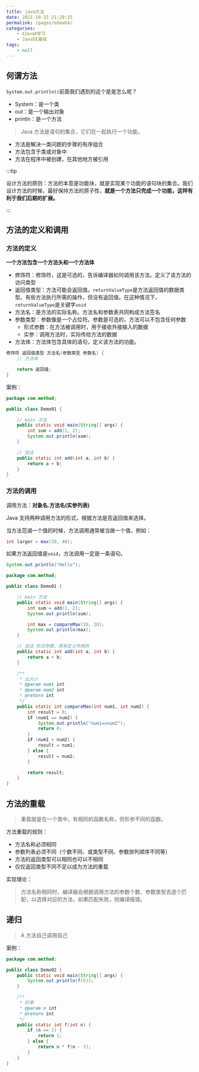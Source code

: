 ```yaml
---
title: java方法
date: 2021-10-31 21:29:15
permalink: /pages/edaa64/
categories:
    - 《Java》学习
    - JavaSE基础
tags:
    - null
---
```


## 何谓方法

`System.out.println()`前面我们遇到的这个是是怎么呢？

-   System：是一个类
-   out：是一个输出对象
-   println：是一个方法

> Java 方法是语句的集合，它们在一起执行一个功能。

-   方法是解决一类问题的步骤的有序组合
-   方法包含于类或对象中
-   方法在程序中被创建，在其他地方被引用

:::tip

设计方法的原则：方法的本意是功能块，就是实现某个功能的语句块的集合。我们设计方法的时候，最好保持方法的原子性，**就是一个方法只完成一个功能，这样有利于我们后期的扩展。**

:::

<!-- more -->

## 方法的定义和调用

### 方法的定义

**一个方法包含一个方法头和一个方法体**

-   修饰符：修饰符，这是可选的，告诉编译器如何调用该方法。定义了该方法的访问类型
-   返回值类型：方法可能会返回值。`returnValueType`是方法返回值的数据类型。有些方法执行所需的操作，但没有返回值。在这种情况下，`returnValueType`是关键字`void`
-   方法名：是方法的实际名称。方法名和参数表共同构成方法签名
-   参数类型：参数像是一个占位符。参数是可选的，方法可以不包含任何参数
    -   形式参数：在方法被调用时，用于接收外接输入的数据
    -   实参：调用方法时，实际传给方法的数据
-   方法体：方法体包含具体的语句，定义该方法的功能。

```java
修饰符 返回值类型 方法名(参数类型 参数名) {
    // 方法体

    return 返回值;
}
```

案例：

```java
package com.method;

public class Demo01 {

    // main 方法
    public static void main(String[] args) {
        int sum = add(1, 2);
        System.out.println(sum);
    }

    // 加法
    public static int add(int a, int b) {
        return a + b;
    }
}

```

### 方法的调用

调用方法：**对象名.方法名(实参列表)**

Java 支持两种调用方法的形式，根据方法是否返回值来选择。

当方法范湖一个值的时候，方法调用通常被当做一个值，例如：

```java
int larger = max(30, 40);
```

如果方法返回值是`void`，方法调用一定是一条语句。

```java
System.out.println("Hello");
```

```java
package com.method;

public class Demo01 {

    // main 方法
    public static void main(String[] args) {
        int sum = add(1, 2);
        System.out.println(sum);

        int max = compareMax(10, 20);
        System.out.println(max);
    }

    // 加法 形式参数，用来定义作用的
    public static int add(int a, int b) {
        return a + b;
    }

    /**
     * 比大小
     * @param num1 int
     * @param num2 int
     * @return int
     */
    public static int compareMax(int num1, int num2) {
        int result = 0;
        if (num1 == num2) {
            System.out.println("num1==num2");
            return 0;
        }
        if (num1 > num2) {
            result = num1;
        } else {
            result = num2;
        }

        return result;
    }
}

```

## 方法的重载

> 重载就是在一个类中，有相同的函数名称，但形参不同的函数。

方法重载的规则：

-   方法名称必须相同
-   参数列表必须不同（个数不同、或类型不同、参数排列顺序不同等）
-   方法的返回类型可以相同也可以不相同
-   仅仅返回类型不同不足以成为方法的重载

实现理论：

> 方法名称相同时，编译器会根据调用方法的参数个数、参数类型去逐个匹配，以选择对应的方法，如果匹配失败，则编译报错。

## 递归

> A 方法自己调用自己

案例：

```java
package com.method;

public class Demo02 {
    public static void main(String[] args) {
        System.out.println(f(5));
    }

    /**
     * 阶乘
     * @param n int
     * @return int
     */
    public static int f(int n) {
        if (n == 1) {
            return 1;
        } else {
            return n * f(n - 1);
        }
    }
}

```
